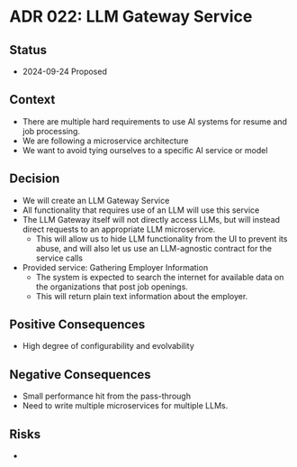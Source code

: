# ADR 022: LLM Gateway Service

## Status

- 2024-09-24 Proposed

## Context

- There are multiple hard requirements to use AI systems for resume and job processing.
- We are following a microservice architecture
- We want to avoid tying ourselves to a specific AI service or model

## Decision

- We will create an LLM Gateway Service
- All functionality that requires use of an LLM will use this service
- The LLM Gateway itself will not directly access LLMs, but will instead direct requests to an appropriate LLM microservice.
  - This will allow us to hide LLM functionality from the UI to prevent its abuse, and will also let us use an LLM-agnostic contract for the service calls
- Provided service: Gathering Employer Information
  - The system is expected to search the internet for available data on the organizations that post job openings.
  - This will return plain text information about the employer.
## Positive Consequences

- High degree of configurability and evolvability

## Negative Consequences

- Small performance hit from the pass-through
- Need to write multiple microservices for multiple LLMs.

## Risks

-
